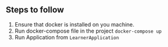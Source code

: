 Steps to follow
---------------------

1. Ensure that docker is installed on you machine.
2. Run docker-compose file in the project
    `docker-compose up`
3. Run Application from `LearnerApplication`